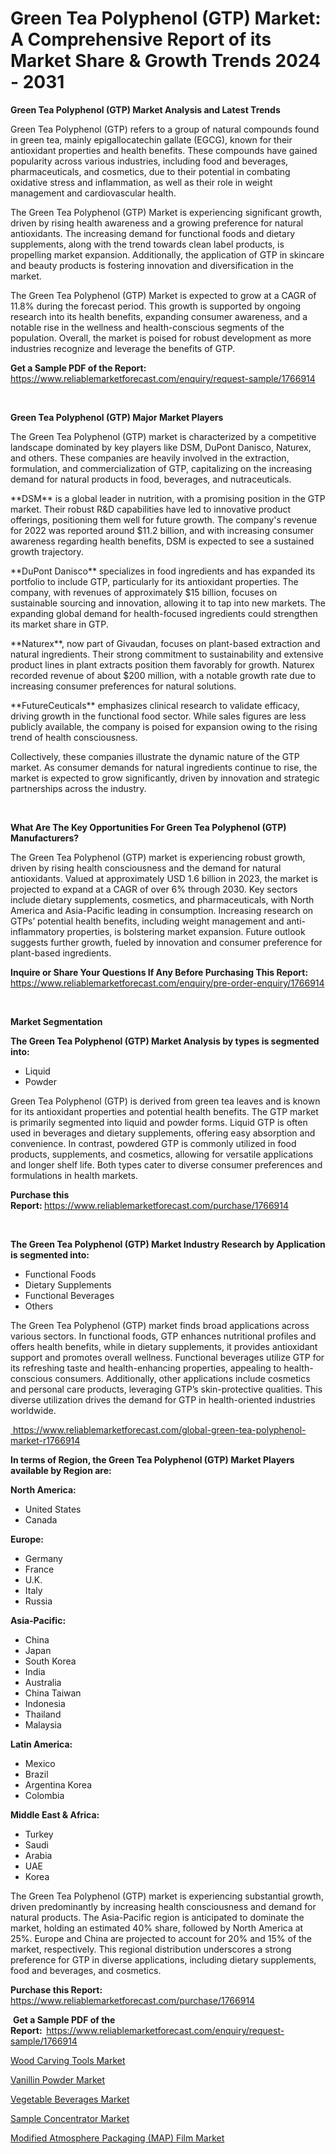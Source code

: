 <p><h1>Green Tea Polyphenol (GTP) Market: A Comprehensive Report of its Market Share & Growth Trends 2024 - 2031</h1></p><p><strong>Green Tea Polyphenol (GTP) Market Analysis and Latest Trends</strong></p>
<p><p>Green Tea Polyphenol (GTP) refers to a group of natural compounds found in green tea, mainly epigallocatechin gallate (EGCG), known for their antioxidant properties and health benefits. These compounds have gained popularity across various industries, including food and beverages, pharmaceuticals, and cosmetics, due to their potential in combating oxidative stress and inflammation, as well as their role in weight management and cardiovascular health.</p><p>The Green Tea Polyphenol (GTP) Market is experiencing significant growth, driven by rising health awareness and a growing preference for natural antioxidants. The increasing demand for functional foods and dietary supplements, along with the trend towards clean label products, is propelling market expansion. Additionally, the application of GTP in skincare and beauty products is fostering innovation and diversification in the market.</p><p>The Green Tea Polyphenol (GTP) Market is expected to grow at a CAGR of 11.8% during the forecast period. This growth is supported by ongoing research into its health benefits, expanding consumer awareness, and a notable rise in the wellness and health-conscious segments of the population. Overall, the market is poised for robust development as more industries recognize and leverage the benefits of GTP.</p></p>
<p><strong>Get a Sample PDF of the Report:&nbsp;</strong> <a href="https://www.reliablemarketforecast.com/enquiry/request-sample/1766914?utm_campaign=1159&utm_medium=2&utm_source=Github&utm_content=ia&utm_term=09102024&utm_id=green-tea-polyphenol-gtp">https://www.reliablemarketforecast.com/enquiry/request-sample/1766914</a></p>
<p>&nbsp;</p>
<p><strong>Green Tea Polyphenol (GTP) Major Market Players</strong></p>
<p><p>The Green Tea Polyphenol (GTP) market is characterized by a competitive landscape dominated by key players like DSM, DuPont Danisco, Naturex, and others. These companies are heavily involved in the extraction, formulation, and commercialization of GTP, capitalizing on the increasing demand for natural products in food, beverages, and nutraceuticals.</p><p>**DSM** is a global leader in nutrition, with a promising position in the GTP market. Their robust R&D capabilities have led to innovative product offerings, positioning them well for future growth. The company's revenue for 2022 was reported around $11.2 billion, and with increasing consumer awareness regarding health benefits, DSM is expected to see a sustained growth trajectory.</p><p>**DuPont Danisco** specializes in food ingredients and has expanded its portfolio to include GTP, particularly for its antioxidant properties. The company, with revenues of approximately $15 billion, focuses on sustainable sourcing and innovation, allowing it to tap into new markets. The expanding global demand for health-focused ingredients could strengthen its market share in GTP.</p><p>**Naturex**, now part of Givaudan, focuses on plant-based extraction and natural ingredients. Their strong commitment to sustainability and extensive product lines in plant extracts position them favorably for growth. Naturex recorded revenue of about $200 million, with a notable growth rate due to increasing consumer preferences for natural solutions.</p><p>**FutureCeuticals** emphasizes clinical research to validate efficacy, driving growth in the functional food sector. While sales figures are less publicly available, the company is poised for expansion owing to the rising trend of health consciousness.</p><p>Collectively, these companies illustrate the dynamic nature of the GTP market. As consumer demands for natural ingredients continue to rise, the market is expected to grow significantly, driven by innovation and strategic partnerships across the industry.</p></p>
<p>&nbsp;</p>
<p><strong>What Are The Key Opportunities For Green Tea Polyphenol (GTP) Manufacturers?</strong></p>
<p><p>The Green Tea Polyphenol (GTP) market is experiencing robust growth, driven by rising health consciousness and the demand for natural antioxidants. Valued at approximately USD 1.6 billion in 2023, the market is projected to expand at a CAGR of over 6% through 2030. Key sectors include dietary supplements, cosmetics, and pharmaceuticals, with North America and Asia-Pacific leading in consumption. Increasing research on GTPs’ potential health benefits, including weight management and anti-inflammatory properties, is bolstering market expansion. Future outlook suggests further growth, fueled by innovation and consumer preference for plant-based ingredients.</p></p>
<p><strong>Inquire or Share Your Questions If Any Before Purchasing This Report:</strong> <a href="https://www.reliablemarketforecast.com/enquiry/pre-order-enquiry/1766914?utm_campaign=1159&utm_medium=2&utm_source=Github&utm_content=ia&utm_term=09102024&utm_id=green-tea-polyphenol-gtp">https://www.reliablemarketforecast.com/enquiry/pre-order-enquiry/1766914</a></p>
<p>&nbsp;</p>
<p><strong>Market Segmentation</strong></p>
<p><strong>The Green Tea Polyphenol (GTP) Market Analysis by types is segmented into:</strong></p>
<p><ul><li>Liquid</li><li>Powder</li></ul></p>
<p><p>Green Tea Polyphenol (GTP) is derived from green tea leaves and is known for its antioxidant properties and potential health benefits. The GTP market is primarily segmented into liquid and powder forms. Liquid GTP is often used in beverages and dietary supplements, offering easy absorption and convenience. In contrast, powdered GTP is commonly utilized in food products, supplements, and cosmetics, allowing for versatile applications and longer shelf life. Both types cater to diverse consumer preferences and formulations in health markets.</p></p>
<p><strong>Purchase this Report:&nbsp;</strong><a href="https://www.reliablemarketforecast.com/purchase/1766914?utm_campaign=1159&utm_medium=2&utm_source=Github&utm_content=ia&utm_term=09102024&utm_id=green-tea-polyphenol-gtp">https://www.reliablemarketforecast.com/purchase/1766914</a></p>
<p>&nbsp;</p>
<p><strong>The Green Tea Polyphenol (GTP) Market Industry Research by Application is segmented into:</strong></p>
<p><ul><li>Functional Foods</li><li>Dietary Supplements</li><li>Functional Beverages</li><li>Others</li></ul></p>
<p><p>The Green Tea Polyphenol (GTP) market finds broad applications across various sectors. In functional foods, GTP enhances nutritional profiles and offers health benefits, while in dietary supplements, it provides antioxidant support and promotes overall wellness. Functional beverages utilize GTP for its refreshing taste and health-enhancing properties, appealing to health-conscious consumers. Additionally, other applications include cosmetics and personal care products, leveraging GTP’s skin-protective qualities. This diverse utilization drives the demand for GTP in health-oriented industries worldwide.</p></p>
<p><a href="https://www.reliablemarketforecast.com/global-green-tea-polyphenol-market-r1766914?utm_campaign=1159&utm_medium=2&utm_source=Github&utm_content=ia&utm_term=09102024&utm_id=green-tea-polyphenol-gtp">&nbsp;https://www.reliablemarketforecast.com/global-green-tea-polyphenol-market-r1766914</a></p>
<p><strong>In terms of Region, the Green Tea Polyphenol (GTP) Market Players available by Region are:</strong></p>
<p>
    <p> <strong> North America: </strong>
        <ul>
            <li>United States</li>
            <li>Canada</li>
        </ul>
        </p> 
    <p> <strong> Europe: </strong>
        <ul>
            <li>Germany</li>
            <li>France</li>
            <li>U.K.</li>
            <li>Italy</li>
            <li>Russia</li>
        </ul>
        </p> 
    <p> <strong> Asia-Pacific: </strong>
        <ul>
            <li>China</li>
            <li>Japan</li>
            <li>South Korea</li>
            <li>India</li>
            <li>Australia</li>
            <li>China Taiwan</li>
            <li>Indonesia</li>
            <li>Thailand</li>
            <li>Malaysia</li>
        </ul>
        </p> 
    <p> <strong> Latin America: </strong>
        <ul>
            <li>Mexico</li>
            <li>Brazil</li>
            <li>Argentina Korea</li>
            <li>Colombia</li>
        </ul>
        </p> 
    <p> <strong> Middle East & Africa: </strong>
        <ul>
            <li>Turkey</li>
            <li>Saudi</li>
            <li>Arabia</li>
            <li>UAE</li>
            <li>Korea</li>
        </ul>
    </p>
    </p>
<p><p>The Green Tea Polyphenol (GTP) market is experiencing substantial growth, driven predominantly by increasing health consciousness and demand for natural products. The Asia-Pacific region is anticipated to dominate the market, holding an estimated 40% share, followed by North America at 25%. Europe and China are projected to account for 20% and 15% of the market, respectively. This regional distribution underscores a strong preference for GTP in diverse applications, including dietary supplements, food and beverages, and cosmetics.</p></p>
<p><strong>Purchase this Report: </strong><a href="https://www.reliablemarketforecast.com/purchase/1766914?utm_campaign=1159&utm_medium=2&utm_source=Github&utm_content=ia&utm_term=09102024&utm_id=green-tea-polyphenol-gtp">https://www.reliablemarketforecast.com/purchase/1766914</a></p>
<p>&nbsp;<strong>Get a Sample PDF of the Report:&nbsp;&nbsp;</strong><a href="https://www.reliablemarketforecast.com/enquiry/request-sample/1766914?utm_campaign=1159&utm_medium=2&utm_source=Github&utm_content=ia&utm_term=09102024&utm_id=green-tea-polyphenol-gtp">https://www.reliablemarketforecast.com/enquiry/request-sample/1766914</a></p>
<p><strong></strong></p>
<p><p><a href="https://www.linkedin.com/pulse/strategic-roadmap-success-global-wood-carving-tools-market-bohne?utm_campaign=1159&utm_medium=2&utm_source=Github&utm_content=ia&utm_term=09102024&utm_id=green-tea-polyphenol-gtp">Wood Carving Tools Market</a></p><p><a href="https://issuu.com/reportprime-2/docs/vanillin-powder-market-size-2030.pp_11a3a259e89d51?utm_campaign=1159&utm_medium=2&utm_source=Github&utm_content=ia&utm_term=09102024&utm_id=green-tea-polyphenol-gtp">Vanillin Powder Market</a></p><p><a href="https://issuu.com/reportprime-2/docs/vegetable-beverages-market-size-203_d887c81f60c9d0?utm_campaign=1159&utm_medium=2&utm_source=Github&utm_content=ia&utm_term=09102024&utm_id=green-tea-polyphenol-gtp">Vegetable Beverages Market</a></p><p><a href="https://www.linkedin.com/pulse/sample-concentrator-market-size-share-competitive-landscape-3wjqe?utm_campaign=1159&utm_medium=2&utm_source=Github&utm_content=ia&utm_term=09102024&utm_id=green-tea-polyphenol-gtp">Sample Concentrator Market</a></p><p><a href="https://github.com/ChiragRP21/Market-Research-Report-List-6/blob/main/modified-atmosphere-packaging-map-film-market.md?utm_campaign=1159&utm_medium=2&utm_source=Github&utm_content=ia&utm_term=09102024&utm_id=green-tea-polyphenol-gtp">Modified Atmosphere Packaging (MAP) Film Market</a></p></p>